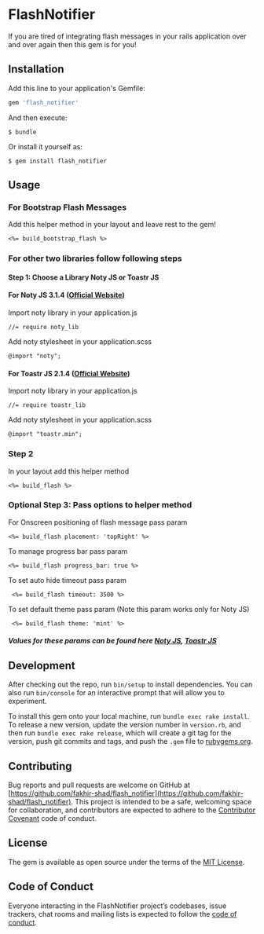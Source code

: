 # FlashNotifier

If you are tired of integrating flash messages in your rails application over and over again then this gem is for you!

## Installation

Add this line to your application's Gemfile:

```ruby
gem 'flash_notifier'
```

And then execute:

    $ bundle

Or install it yourself as:

    $ gem install flash_notifier

## Usage

### For Bootstrap Flash Messages
    
Add this helper method in your layout and leave rest to the gem!

    <%= build_bootstrap_flash %>
    
### For other two libraries follow following steps            

#### Step 1: Choose a Library Noty JS or Toastr JS

#### For Noty JS 3.1.4 ([Official Website](https://ned.im/noty/#/))

Import noty library in your application.js

    //= require noty_lib
    
Add noty stylesheet in your application.scss

    @import "noty";
    
#### For Toastr JS 2.1.4 ([Official Website](https://codeseven.github.io/toastr/))

Import noty library in your application.js

    //= require toastr_lib
    
Add noty stylesheet in your application.scss

    @import "toastr.min";
    
### Step 2
    
In your layout add this helper method

    <%= build_flash %>
    
### Optional Step 3: Pass options to helper method  

For Onscreen positioning of flash message pass param

    <%= build_flash placement: 'topRight' %>
    
To manage progress bar pass param

    <%= build_flash progress_bar: true %>
    
To set auto hide timeout pass param

     <%= build_flash timeout: 3500 %>
     
To set default theme pass param (Note this param works only for Noty JS)

     <%= build_flash theme: 'mint' %>
    
##### Values for these params can be found here [Noty JS](https://ned.im/noty/#/options), [Toastr JS](https://codeseven.github.io/toastr/demo.html)

## Development

After checking out the repo, run `bin/setup` to install dependencies. You can also run `bin/console` for an interactive prompt that will allow you to experiment.

To install this gem onto your local machine, run `bundle exec rake install`. To release a new version, update the version number in `version.rb`, and then run `bundle exec rake release`, which will create a git tag for the version, push git commits and tags, and push the `.gem` file to [rubygems.org](https://rubygems.org).

## Contributing

Bug reports and pull requests are welcome on GitHub at [https://github.com/fakhir-shad/flash_notifier](https://github.com/fakhir-shad/flash_notifier). This project is intended to be a safe, welcoming space for collaboration, and contributors are expected to adhere to the [Contributor Covenant](http://contributor-covenant.org) code of conduct.

## License

The gem is available as open source under the terms of the [MIT License](https://opensource.org/licenses/MIT).

## Code of Conduct

Everyone interacting in the FlashNotifier project’s codebases, issue trackers, chat rooms and mailing lists is expected to follow the [code of conduct](https://github.com/[USERNAME]/flash_notifier/blob/master/CODE_OF_CONDUCT.md).
